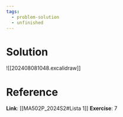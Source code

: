 ```yaml
---
tags:
  - problem-solution
  - unfinished
---
```

# Solution
![[202408081048.excalidraw]]

# Reference
**Link**: [[MA502P_2024S2#Lista 1]]
**Exercise**: 7
